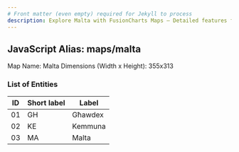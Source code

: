 ```yaml
---
# Front matter (even empty) required for Jekyll to process
description: Explore Malta with FusionCharts Maps – Detailed features for seamless integration. Try now & enhance your data visualization today! 
---
```


## JavaScript Alias: maps/malta

Map Name: Malta
Dimensions (Width x Height): 355x313





### List of Entities

ID | Short label | Label
---|---|---|
01|GH|Għawdex
02|KE|Kemmuna
03|MA|Malta

